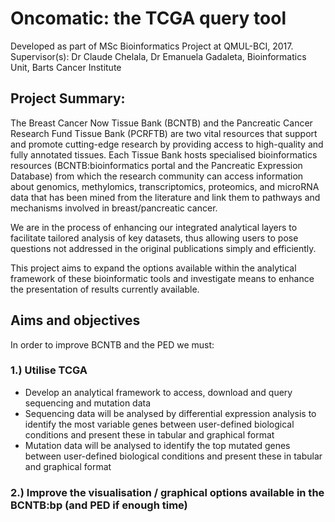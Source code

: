 # Oncomatic: the TCGA query tool

Developed as part of MSc Bioinformatics Project at QMUL-BCI, 2017.
Supervisor(s): Dr Claude Chelala, Dr Emanuela Gadaleta, Bioinformatics Unit, Barts Cancer Institute

## Project Summary:

The Breast Cancer Now Tissue Bank (BCNTB) and the Pancreatic Cancer Research Fund Tissue Bank (PCRFTB) are two vital resources that support and promote cutting-edge research by providing access to high-quality and fully annotated tissues. Each Tissue Bank hosts specialised bioinformatics resources (BCNTB:bioinformatics portal and the Pancreatic Expression Database) from which the research community can access information about genomics, methylomics, transcriptomics, proteomics, and microRNA data that has been mined from the literature and link them to pathways and mechanisms involved in breast/pancreatic cancer.

We are in the process of enhancing our integrated analytical layers to facilitate tailored analysis of key datasets, thus allowing users to pose questions not addressed in the original publications simply and efficiently.

This project aims to expand the options available within the analytical framework of these bioinformatic tools and investigate means to enhance the presentation of results currently available. 



## Aims and objectives

In order to improve BCNTB and the PED we must:

### 1.) Utilise TCGA
- Develop an analytical framework to access, download and query sequencing and mutation data
 - Sequencing data will be analysed by differential expression analysis to identify the most variable genes between user-defined biological conditions and present these in tabular and graphical format
 - Mutation data will be analysed to identify the top mutated genes between user-defined biological conditions and present these in tabular and graphical format

### 2.) Improve the visualisation / graphical options available in the BCNTB:bp (and PED if enough time)
